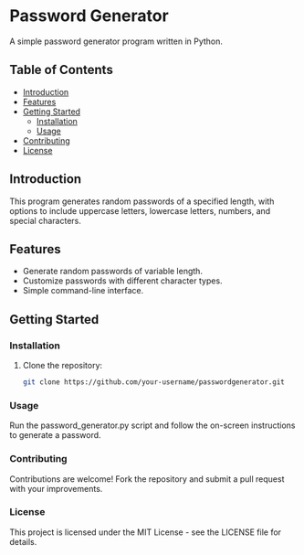 # Password Generator

A simple password generator program written in Python.

## Table of Contents

- [Introduction](#introduction)
- [Features](#features)
- [Getting Started](#getting-started)
  - [Installation](#installation)
  - [Usage](#usage)
- [Contributing](#contributing)
- [License](#license)

## Introduction

This program generates random passwords of a specified length, with options to include uppercase letters, lowercase letters, numbers, and special characters.

## Features

- Generate random passwords of variable length.
- Customize passwords with different character types.
- Simple command-line interface.

## Getting Started

### Installation

1. Clone the repository:

   ```bash
   git clone https://github.com/your-username/passwordgenerator.git

### Usage

Run the password_generator.py script and follow the on-screen instructions to generate a password.

### Contributing

Contributions are welcome! Fork the repository and submit a pull request with your improvements.

### License

This project is licensed under the MIT License - see the LICENSE file for details.





